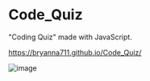 # Code_Quiz

"Coding Quiz" made with JavaScript.

https://bryanna711.github.io/Code_Quiz/

![image](https://user-images.githubusercontent.com/90050383/134436965-5d360ea1-df2d-4449-bd95-ee94a1e866f1.png)

